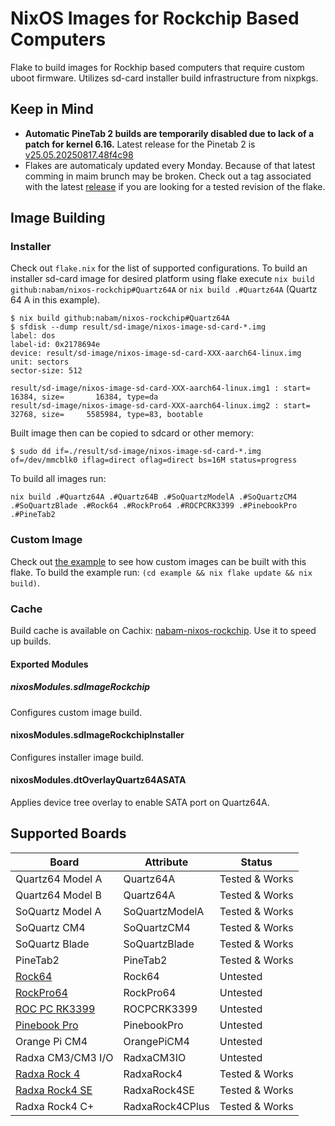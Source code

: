 # NixOS Images for Rockchip Based Computers

Flake to build images for Rockhip based computers that require custom uboot
firmware. Utilizes sd-card installer build infrastructure from nixpkgs.

## Keep in Mind

- **Automatic PineTab 2 builds are temporarily disabled due to lack of a patch for kernel 6.16.** Latest release for the Pinetab 2 is
  [v25.05.20250817.48f4c98](https://github.com/nabam/nixos-rockchip/releases/tag/v25.05.20250817.48f4c98)
- Flakes are automaticaly updated every Monday. Because of that latest comming in maim brunch may be broken. 
  Check out a tag associated with the latest [release](https://github.com/nabam/nixos-rockchip/releases) if you are looking for a tested revision of the flake.

## Image Building

### Installer

Check out `flake.nix` for the list of supported configurations. To build an
installer sd-card image for desired platform using flake execute 
`nix build github:nabam/nixos-rockchip#Quartz64A` or `nix build .#Quartz64A`
(Quartz 64 A in this example).

``` console
$ nix build github:nabam/nixos-rockchip#Quartz64A
$ sfdisk --dump result/sd-image/nixos-image-sd-card-*.img
label: dos
label-id: 0x2178694e
device: result/sd-image/nixos-image-sd-card-XXX-aarch64-linux.img
unit: sectors
sector-size: 512

result/sd-image/nixos-image-sd-card-XXX-aarch64-linux.img1 : start=       16384, size=       16384, type=da
result/sd-image/nixos-image-sd-card-XXX-aarch64-linux.img2 : start=       32768, size=     5585984, type=83, bootable
```

Built image then can be copied to sdcard or other memory:

``` console
$ sudo dd if=./result/sd-image/nixos-image-sd-card-*.img of=/dev/mmcblk0 iflag=direct oflag=direct bs=16M status=progress
```

To build all images run:
``` console
nix build .#Quartz64A .#Quartz64B .#SoQuartzModelA .#SoQuartzCM4 .#SoQuartzBlade .#Rock64 .#RockPro64 .#ROCPCRK3399 .#PinebookPro .#PineTab2
```

### Custom Image

Check out [the example](/example) to see how custom images can be built with 
this flake. To build the example run: `(cd example && nix flake update && nix build)`.

### Cache

Build cache is available on Cachix: [nabam-nixos-rockchip](https://app.cachix.org/cache/nabam-nixos-rockchip).
Use it to speed up builds.

#### Exported Modules
##### nixosModules.sdImageRockchip

Configures custom image build.

#### nixosModules.sdImageRockchipInstaller

Configures installer image build.

#### nixosModules.dtOverlayQuartz64ASATA

Applies device tree overlay to enable SATA port on Quartz64A.

## Supported Boards

| Board                | Attribute       | Status          |
| ---------------------|---------------- | ----------------|
| Quartz64 Model A     | Quartz64A       | Tested & Works  |
| Quartz64 Model B     | Quartz64A       | Tested & Works  |
| SoQuartz Model A     | SoQuartzModelA  | Tested & Works  |
| SoQuartz CM4         | SoQuartzCM4     | Tested & Works  |
| SoQuartz Blade       | SoQuartzBlade   | Tested & Works  |
| PineTab2             | PineTab2        | Tested & Works  |
| [Rock64][]           | Rock64          | Untested        |
| [RockPro64][]        | RockPro64       | Untested        |
| [ROC PC RK3399][]    | ROCPCRK3399     | Untested        |
| [Pinebook Pro][]     | PinebookPro     | Untested        |
| Orange Pi CM4        | OrangePiCM4     | Untested        |
| Radxa CM3/CM3 I/O    | RadxaCM3IO      | Untested        |
| [Radxa Rock 4][]     | RadxaRock4      | Tested & Works  |
| [Radxa Rock4 SE][]   | RadxaRock4SE    | Tested & Works  |
| Radxa Rock4 C+       | RadxaRock4CPlus | Tested & Works  |

[Rock64]: https://wiki.nixos.org/wiki/NixOS_on_ARM/PINE64_ROCK64
[RockPro64]: https://wiki.nixos.org/wiki/NixOS_on_ARM/PINE64_ROCKPro64
[ROC PC RK3399]: https://wiki.nixos.org/wiki/NixOS_on_ARM/Libre_Computer_ROC-RK3399-PC
[Pinebook Pro]: https://wiki.nixos.org/wiki/NixOS_on_ARM/PINE64_Pinebook_Pro
[Radxa Rock 4]: https://wiki.nixos.org/wiki/NixOS_on_ARM/Radxa_ROCK_4
[Radxa Rock4 SE]: https://wiki.nixos.org/wiki/NixOS_on_ARM/Radxa_ROCK_4
